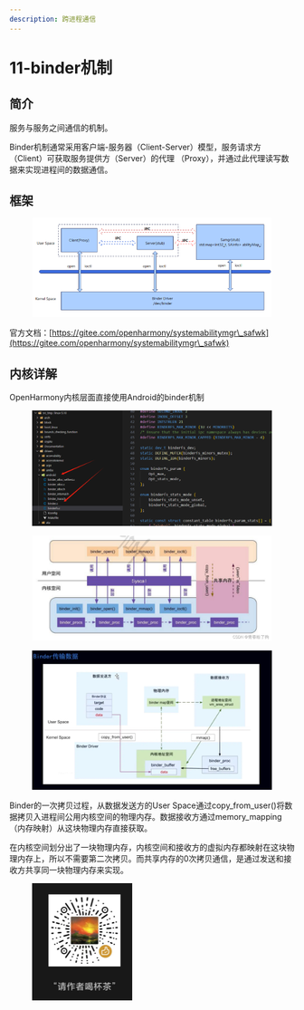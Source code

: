 ```yaml
---
description: 跨进程通信
---
```


# 11-binder机制

## 简介

服务与服务之间通信的机制。

Binder机制通常采用客户端-服务器（Client-Server）模型，服务请求方（Client）可获取服务提供方（Server）的代理 （Proxy），并通过此代理读写数据来实现进程间的数据通信。

## 框架

<figure><img src=".gitbook/assets/image (37).png" alt=""><figcaption></figcaption></figure>

官方文档：[https://gitee.com/openharmony/systemabilitymgr\_safwk](https://gitee.com/openharmony/systemabilitymgr\_safwk)



## 内核详解

OpenHarmony内核层面直接使用Android的binder机制

<figure><img src=".gitbook/assets/image (42).png" alt=""><figcaption></figcaption></figure>

<figure><img src=".gitbook/assets/image (43).png" alt=""><figcaption></figcaption></figure>

<figure><img src=".gitbook/assets/image (44).png" alt=""><figcaption></figcaption></figure>

Binder的一次拷贝过程，从数据发送方的User Space通过copy\_from\_user()将数据拷贝入进程间公用内核空间的物理内存。数据接收方通过memory\_mapping（内存映射）从这块物理内存直接获取。

在内核空间划分出了一块物理内存，内核空间和接收方的虚拟内存都映射在这块物理内存上，所以不需要第二次拷贝。而共享内存的0次拷贝通信，是通过发送和接收方共享同一块物理内存来实现。

<figure><img src=".gitbook/assets/1719478519308.png" alt="" width="177"><figcaption></figcaption></figure>

